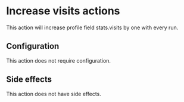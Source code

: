 # Increase visits actions

This action will increase profile field stats.visits by one with every run.

## Configuration

This action does not require configuration.

## Side effects

This action does not have side effects.